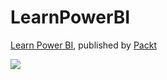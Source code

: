 # LearnPowerBI
[Learn Power BI](https://www.packtpub.com/data/learn-power-bi), published by [Packt](https://www.packtpub.com/) 

<img src="images/image_00_001.png" />
